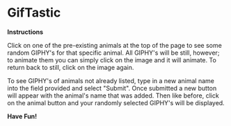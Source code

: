 # GifTastic

<strong>Instructions</strong>

Click on one of the pre-existing animals at the top of the page to see some random GIPHY's for that specific animal. All GIPHY's will be still, however; to animate them you can simply click on the image and it will animate. To return back to still, click on the image again.

To see GIPHY's of animals not already listed, type in a new animal name into the field provided and select "Submit". Once submitted a new button will appear with the animal's name that was added. Then like before, click on the animal button and your randomly selected GIPHY's will be displayed.

<strong>Have Fun!</strong>
